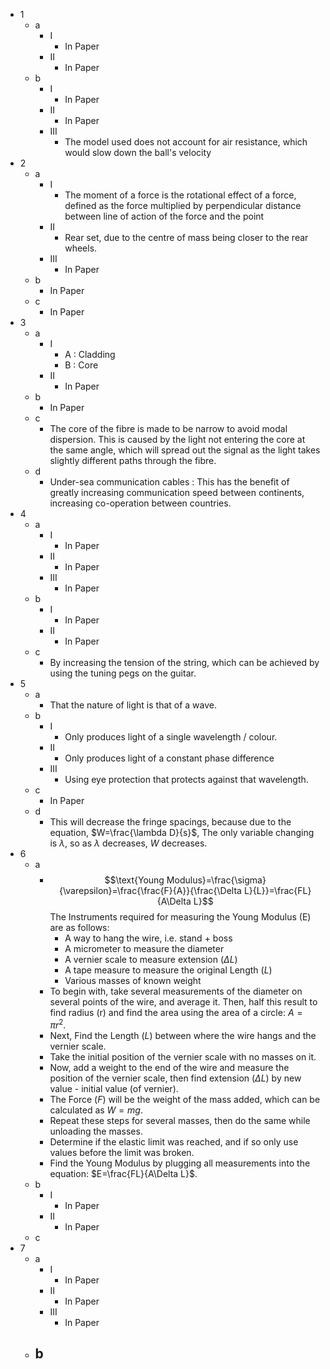 - 1
	- a
		- I
			- In Paper
		- II
			- In Paper
	- b
		- I
			- In Paper
		- II
			- In Paper
		- III
			- The model used does not account for air resistance, which would slow down the ball's velocity
- 2
	- a
		- I
			- The moment of a force is the rotational effect of a force, defined as the force multiplied by perpendicular distance between line of action of the force and the point
		- II
			- Rear set, due to the centre of mass being closer to the rear wheels.
		- III
			- In Paper
	- b
		- In Paper
	- c
		- In Paper
- 3
	- a
		- I
			- A : Cladding
			- B : Core
		- II
			- In Paper
	- b
		- In Paper
	- c
		- The core of the fibre is made to be narrow to avoid modal dispersion. This is caused by the light not entering the core at the same angle, which will spread out the signal as the light takes slightly different paths through the fibre.
	- d
		- Under-sea communication cables : This has the benefit of greatly increasing communication speed between continents, increasing co-operation between countries.
- 4
	- a
		- I
			- In Paper
		- II
			- In Paper
		- III
			- In Paper
	- b
		- I
			- In Paper
		- II
			- In Paper
	- c
		- By increasing the tension of the string, which can be achieved by using the tuning pegs on the guitar.
- 5
	- a
		- That the nature of light is that of a wave.
	- b
		- I
			- Only produces light of a single wavelength / colour.
		- II
			- Only produces light of a constant phase difference
		- III
			- Using eye protection that protects against that wavelength.
	- c
		- In Paper
	- d
		- This will decrease the fringe spacings, because due to the equation, $W=\frac{\lambda D}{s}$, The only variable changing is $\lambda$, so as $\lambda$ decreases, $W$ decreases.
- 6
	- a
		- $$\text{Young Modulus}=\frac{\sigma}{\varepsilon}=\frac{\frac{F}{A}}{\frac{\Delta L}{L}}=\frac{FL}{A\Delta L}$$The Instruments required for measuring the Young Modulus (E) are as follows:
			- A way to hang the wire, i.e. stand + boss
			- A micrometer to measure the diameter
			- A vernier scale to measure extension ($\Delta L$)
			- A tape measure to measure the original Length ($L$)
			- Various masses of known weight
		- To begin with, take several measurements of the diameter on several points of the wire, and average it. Then, half this result to find radius (r) and find the area using the area of a circle: $A=\pi r^2$.
		- Next, Find the Length ($L$) between where the wire hangs and the vernier scale.
		- Take the initial position of the vernier scale with no masses on it.
		- Now, add a weight to the end of the wire and measure the position of the vernier scale, then find extension ($\Delta L$) by new value - initial value (of vernier).
		- The Force ($F$) will be the weight of the mass added, which can be calculated as $W=mg$.
		- Repeat these steps for several masses, then do the same while unloading the masses.
		- Determine if the elastic limit was reached, and if so only use values before the limit was broken.
		- Find the Young Modulus by plugging all measurements into the equation: $E=\frac{FL}{A\Delta L}$.
	- b
		- I
			- In Paper
		- II
			- In Paper
	- c
- 7
	- a
		- I
			- In Paper
		- II
			- In Paper
		- III
			- In Paper
	- b
		- 